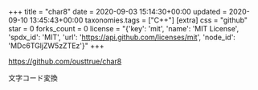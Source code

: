 +++
title = "char8"
date = 2020-09-03 15:14:30+00:00
updated = 2020-09-10 13:45:43+00:00
taxonomies.tags = ["C++"]
[extra]
css = "github"
star = 0
forks_count = 0
license = "{'key': 'mit', 'name': 'MIT License', 'spdx_id': 'MIT', 'url': 'https://api.github.com/licenses/mit', 'node_id': 'MDc6TGljZW5zZTEz'}"
+++

<https://github.com/ousttrue/char8>

文字コード変換
